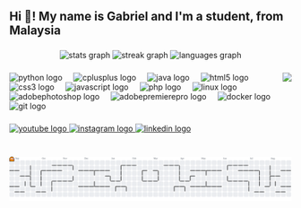<h2 align="left">Hi 👋! My name is Gabriel and I'm a student, from Malaysia</h2>

###

<div align="center">
  <img src="https://github-readme-stats.vercel.app/api?username=gb06&hide_title=false&hide_rank=false&show_icons=true&include_all_commits=true&count_private=true&disable_animations=false&theme=dracula&locale=en&hide_border=false" height="150" alt="stats graph"  />
  <img src="https://streak-stats.demolab.com?user=gb06&locale=en&mode=daily&theme=dracula&hide_border=false&border_radius=5" height="150" alt="streak graph"  />
  <img src="https://github-readme-stats.vercel.app/api/top-langs?username=gb06&locale=en&hide_title=false&layout=compact&card_width=320&langs_count=5&theme=dracula&hide_border=false" height="150" alt="languages graph"  />
</div>

###

<img align="right" height="150" src="https://media0.giphy.com/media/v1.Y2lkPTc5MGI3NjExMXBsNzZqNGF0eTRmenRoaTVrcm03Mmt1bHAzNzc2YTZ0aHB0NHh0OCZlcD12MV9pbnRlcm5hbF9naWZfYnlfaWQmY3Q9Zw/11OlEyIaGC6Jsk/giphy.gif"  />

###

<div align="left">
  <img src="https://cdn.jsdelivr.net/gh/devicons/devicon/icons/python/python-original.svg" height="30" alt="python logo"  />
  <img width="12" />
  <img src="https://skillicons.dev/icons?i=cpp" height="30" alt="cplusplus logo"  />
  <img width="12" />
  <img src="https://skillicons.dev/icons?i=java" height="30" alt="java logo"  />
  <img width="12" />
  <img src="https://cdn.jsdelivr.net/gh/devicons/devicon/icons/html5/html5-original.svg" height="30" alt="html5 logo"  />
  <img width="12" />
  <img src="https://cdn.jsdelivr.net/gh/devicons/devicon/icons/css3/css3-original.svg" height="30" alt="css3 logo"  />
  <img width="12" />
  <img src="https://cdn.jsdelivr.net/gh/devicons/devicon/icons/javascript/javascript-original.svg" height="30" alt="javascript logo"  />
  <img width="12" />
  <img src="https://skillicons.dev/icons?i=php" height="30" alt="php logo"  />
  <img width="12" />
  <img src="https://skillicons.dev/icons?i=linux" height="30" alt="linux logo"  />
  <img width="12" />
  <img src="https://skillicons.dev/icons?i=ps" height="30" alt="adobephotoshop logo"  />
  <img width="12" />
  <img src="https://skillicons.dev/icons?i=pr" height="30" alt="adobepremierepro logo"  />
  <img width="12" />
  <img src="https://skillicons.dev/icons?i=docker" height="30" alt="docker logo"  />
  <img width="12" />
  <img src="https://skillicons.dev/icons?i=git" height="30" alt="git logo"  />
</div>

###

<div align="left">
  <a href="https://www.youtube.com/@gabrieltsen5426" target="_blank">
    <img src="https://img.shields.io/static/v1?message=Youtube&logo=youtube&label=&color=FF0000&logoColor=white&labelColor=&style=for-the-badge" height="35" alt="youtube logo"  />
  </a>
  <a href="https://www.instagram.com/gabrieltsen_/" target="_blank">
    <img src="https://img.shields.io/static/v1?message=Instagram&logo=instagram&label=&color=E4405F&logoColor=white&labelColor=&style=for-the-badge" height="35" alt="instagram logo"  />
  </a>
  <a href="https://www.linkedin.com/in/gabriel-tsen/" target="_blank">
    <img src="https://img.shields.io/static/v1?message=LinkedIn&logo=linkedin&label=&color=0077B5&logoColor=white&labelColor=&style=for-the-badge" height="35" alt="linkedin logo"  />
  </a>
</div>

###

<br clear="both">

<picture>
  <source media="(prefers-color-scheme: dark)" srcset="https://raw.githubusercontent.com/gb06/gb06/output/pacman-contribution-graph-dark.svg">
  <source media="(prefers-color-scheme: light)" srcset="https://raw.githubusercontent.com/gb06/gb06/output/pacman-contribution-graph.svg">
  <img alt="pacman contribution graph" src="https://raw.githubusercontent.com/gb06/gb06/output/pacman-contribution-graph.svg">
</picture>

###
